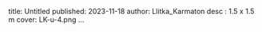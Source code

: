 title: Untitled
published: 2023-11-18
author: Llitka_Karmaton
desc : 1.5 x 1.5 m
cover: LK-u-4.png
...






